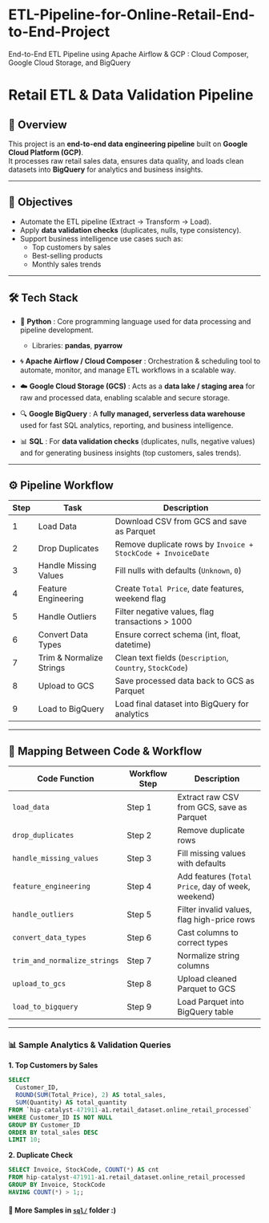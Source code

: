 # ETL-Pipeline-for-Online-Retail-End-to-End-Project
End-to-End ETL Pipeline using Apache Airflow &amp; GCP : Cloud Composer, Google Cloud Storage, and BigQuery

# Retail ETL & Data Validation Pipeline

## 📌 Overview
This project is an **end-to-end data engineering pipeline** built on **Google Cloud Platform (GCP)**.  
It processes raw retail sales data, ensures data quality, and loads clean datasets into **BigQuery** for analytics and business insights.

---

## 🎯 Objectives
- Automate the ETL pipeline (Extract → Transform → Load).
- Apply **data validation checks** (duplicates, nulls, type consistency).
- Support business intelligence use cases such as:
  - Top customers by sales
  - Best-selling products
  - Monthly sales trends

---

## 🛠 Tech Stack

- 🐍 **Python** : Core programming language used for data processing and pipeline development.  
  - Libraries: **pandas**, **pyarrow**  

- 🌀 **Apache Airflow / Cloud Composer** : Orchestration & scheduling tool to automate, monitor, and manage ETL workflows in a scalable way.  

- ☁️ **Google Cloud Storage (GCS)** : Acts as a **data lake / staging area** for raw and processed data, enabling scalable and secure storage.  

- 🔍 **Google BigQuery** : A **fully managed, serverless data warehouse** used for fast SQL analytics, reporting, and business intelligence.  

- 📊 **SQL** : For **data validation checks** (duplicates, nulls, negative values) and for generating business insights (top customers, sales trends).  

---

## ⚙️ Pipeline Workflow

| Step | Task | Description |
|------|------|-------------|
| 1 | Load Data | Download CSV from GCS and save as Parquet |
| 2 | Drop Duplicates | Remove duplicate rows by `Invoice + StockCode + InvoiceDate` |
| 3 | Handle Missing Values | Fill nulls with defaults (`Unknown`, `0`) |
| 4 | Feature Engineering | Create `Total Price`, date features, weekend flag |
| 5 | Handle Outliers | Filter negative values, flag transactions > 1000 |
| 6 | Convert Data Types | Ensure correct schema (int, float, datetime) |
| 7 | Trim & Normalize Strings | Clean text fields (`Description`, `Country`, `StockCode`) |
| 8 | Upload to GCS | Save processed data back to GCS as Parquet |
| 9 | Load to BigQuery | Load final dataset into BigQuery for analytics |

---

## 🔎 Mapping Between Code & Workflow

| Code Function | Workflow Step | Description |
|---------------|---------------|-------------|
| `load_data` | Step 1 | Extract raw CSV from GCS, save as Parquet |
| `drop_duplicates` | Step 2 | Remove duplicate rows |
| `handle_missing_values` | Step 3 | Fill missing values with defaults |
| `feature_engineering` | Step 4 | Add features (`Total Price`, day of week, weekend) |
| `handle_outliers` | Step 5 | Filter invalid values, flag high-price rows |
| `convert_data_types` | Step 6 | Cast columns to correct types |
| `trim_and_normalize_strings` | Step 7 | Normalize string columns |
| `upload_to_gcs` | Step 8 | Upload cleaned Parquet to GCS |
| `load_to_bigquery` | Step 9 | Load Parquet into BigQuery table |

---

### 📊 Sample Analytics & Validation Queries

**1. Top Customers by Sales**
```sql
SELECT
  Customer_ID,
  ROUND(SUM(Total_Price), 2) AS total_sales,
  SUM(Quantity) AS total_quantity
FROM `hip-catalyst-471911-a1.retail_dataset.online_retail_processed`
WHERE Customer_ID IS NOT NULL
GROUP BY Customer_ID
ORDER BY total_sales DESC
LIMIT 10;
```
**2. Duplicate Check**
```sql
SELECT Invoice, StockCode, COUNT(*) AS cnt
FROM hip-catalyst-471911-a1.retail_dataset.online_retail_processed
GROUP BY Invoice, StockCode
HAVING COUNT(*) > 1;;
```
#### 📂 More Samples in [`sql/`](./sql) folder :)

